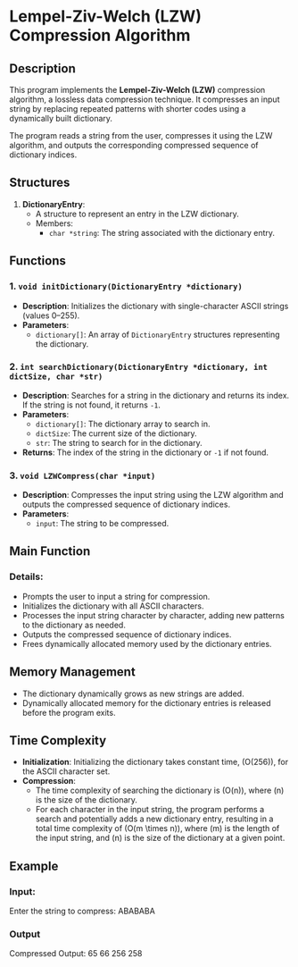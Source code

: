 # Lempel-Ziv-Welch (LZW) Compression Algorithm

## Description

This program implements the **Lempel-Ziv-Welch (LZW)** compression algorithm, a lossless data compression technique. It compresses an input string by replacing repeated patterns with shorter codes using a dynamically built dictionary.

The program reads a string from the user, compresses it using the LZW algorithm, and outputs the corresponding compressed sequence of dictionary indices.

## Structures

1. **DictionaryEntry**:
   - A structure to represent an entry in the LZW dictionary.
   - Members:
     - `char *string`: The string associated with the dictionary entry.

## Functions

### 1. `void initDictionary(DictionaryEntry *dictionary)`

- **Description**: Initializes the dictionary with single-character ASCII strings (values 0–255).
- **Parameters**:
  - `dictionary[]`: An array of `DictionaryEntry` structures representing the dictionary.

### 2. `int searchDictionary(DictionaryEntry *dictionary, int dictSize, char *str)`

- **Description**: Searches for a string in the dictionary and returns its index. If the string is not found, it returns `-1`.
- **Parameters**:
  - `dictionary[]`: The dictionary array to search in.
  - `dictSize`: The current size of the dictionary.
  - `str`: The string to search for in the dictionary.
- **Returns**: The index of the string in the dictionary or `-1` if not found.

### 3. `void LZWCompress(char *input)`

- **Description**: Compresses the input string using the LZW algorithm and outputs the compressed sequence of dictionary indices.
- **Parameters**:
  - `input`: The string to be compressed.

## Main Function

### Details:

- Prompts the user to input a string for compression.
- Initializes the dictionary with all ASCII characters.
- Processes the input string character by character, adding new patterns to the dictionary as needed.
- Outputs the compressed sequence of dictionary indices.
- Frees dynamically allocated memory used by the dictionary entries.

## Memory Management

- The dictionary dynamically grows as new strings are added.
- Dynamically allocated memory for the dictionary entries is released before the program exits.

## Time Complexity

- **Initialization**: Initializing the dictionary takes constant time, \(O(256)\), for the ASCII character set.
- **Compression**:
  - The time complexity of searching the dictionary is \(O(n)\), where \(n\) is the size of the dictionary.
  - For each character in the input string, the program performs a search and potentially adds a new dictionary entry, resulting in a total time complexity of \(O(m \times n)\), where \(m\) is the length of the input string, and \(n\) is the size of the dictionary at a given point.

## Example

### Input:
Enter the string to compress: ABABABA
### Output
Compressed Output: 65 66 256 258
